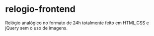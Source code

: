 # relogio-frontend
Relógio analógico no formato de 24h totalmente feito em HTML,CSS e jQuery sem o uso de imagens.
